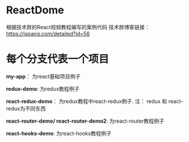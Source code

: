 # ReactDome

根据技术胖的React视频教程编写的案例代码
技术胖博客链接：https://jspang.com/detailed?id=56

# 每个分支代表一个项目
**my-app**： 为react基础项目例子

**redux-demo**: 为redux教程例子

**react-redux-demo**： 为redux教程中react-redux例子. 注： redux 和 react-redux为不同东西

**react-router-demo/ react-router-demo2**: 为react-router教程例子

**react-hooks-demo**: 为react-hooks教程例子


